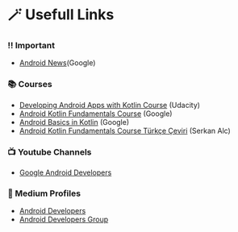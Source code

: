 # 🪄 Usefull Links 

### ‼️ Important 

- [Android News](https://developer.android.com/news)(Google)

### 📚 Courses

- [Developing Android Apps with Kotlin Course](https://classroom.udacity.com/courses/ud9012) (Udacity)
- [Android Kotlin Fundamentals Course](https://developer.android.com/courses/kotlin-fundamentals/course?authuser=6) (Google)
- [Android Basics in Kotlin](https://developer.android.com/courses/android-basics-kotlin/course?authuser=6) (Google)
- [Android Kotlin Fundamentals Course Türkçe Çeviri](https://developer.android.com/courses/kotlin-fundamentals/course?authuser=6) (Serkan Alc)

### 📺 Youtube Channels

- [Google Android Developers](youtube.com/c/AndroidDevelopers)

### 📖 Medium Profiles

- [Android Developers](https://medium.com/androiddevelopers)
- [Android Developers Group](https://medium.com/developer-multicamp)
 
